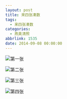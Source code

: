 ```yaml
---
layout: post
title: 来四张凑数
tags:
  - 来四张凑数
categories:
  - 燕美清照
abbrlink: 1535
date: 2014-09-08 00:00:00
---
```


<!-- build time:Sat Jun 23 2018 12:05:16 GMT+0800 (中国标准时间) -->

![第一张](http://ww1.sinaimg.cn/large/4eed32f2jw1ek55u16bgnj21kw0w07o0.jpg "第一张")

![第二张](http://ww2.sinaimg.cn/large/4eed32f2jw1ek55u5tl9rj21kw0w0k38.jpg "第二张")

![第三张](http://ww3.sinaimg.cn/large/4eed32f2jw1ek55uc9xdaj21kw0w04gf.jpg "第三张")

![第四张](http://ww1.sinaimg.cn/large/4eed32f2jw1ek55uf8tz0j21kw0w0wl5.jpg "第四张")
<!-- rebuild by neat -->